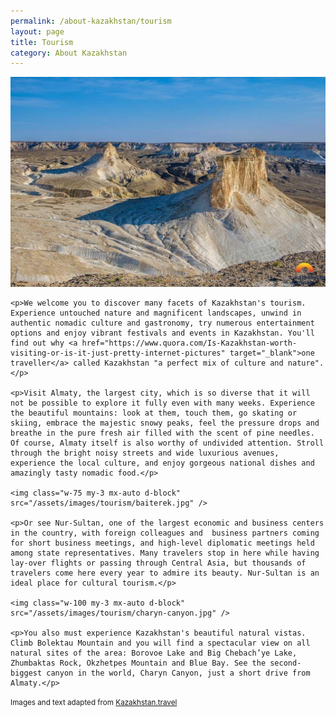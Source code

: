 ```yaml
---
permalink: /about-kazakhstan/tourism
layout: page
title: Tourism
category: About Kazakhstan
---
```


<div class="usa-font-lead text-image">
    <img class="w-100 mb-3" src="/assets/images/tourism/bozzhyra.jpg" />

    <p>We welcome you to discover many facets of Kazakhstan's tourism. Experience untouched nature and magnificent landscapes, unwind in authentic nomadic culture and gastronomy, try numerous entertainment options and enjoy vibrant festivals and events in Kazakhstan. You'll find out why <a href="https://www.quora.com/Is-Kazakhstan-worth-visiting-or-is-it-just-pretty-internet-pictures" target="_blank">one traveller</a> called Kazakhstan "a perfect mix of culture and nature".</p>
    
    <p>Visit Almaty, the largest city, which is so diverse that it will not be possible to explore it fully even with many weeks. Experience the beautiful mountains: look at them, touch them, go skating or skiing, embrace the majestic snowy peaks, feel the pressure drops and breathe in the pure fresh air filled with the scent of pine needles. Of course, Almaty itself is also worthy of undivided attention. Stroll through the bright noisy streets and wide luxurious avenues, experience the local culture, and enjoy gorgeous national dishes and amazingly tasty nomadic food.</p>

    <img class="w-75 my-3 mx-auto d-block" src="/assets/images/tourism/baiterek.jpg" />

    <p>Or see Nur-Sultan, one of the largest economic and business centers in the country, with foreign colleagues and  business partners coming for short business meetings, and high-level diplomatic meetings held among state representatives. Many travelers stop in here while having lay-over flights or passing through Central Asia, but thousands of travelers come here every year to admire its beauty. Nur-Sultan is an ideal place for cultural tourism.</p>

    <img class="w-100 my-3 mx-auto d-block" src="/assets/images/tourism/charyn-canyon.jpg" />

    <p>You also must experience Kazakhstan's beautiful natural vistas. Climb Bolektau Mountain and you will find a spectacular view on all natural sites of the area: Borovoe Lake and Big Chebach’ye Lake, Zhumbaktas Rock, Okzhetpes Mountain and Blue Bay. See the second-biggest canyon in the world, Charyn Canyon, just a short drive from Almaty.</p>
</div>

<div>
    <small class="text-muted">Images and text adapted from <a href="https://kazakhstan.travel" target="_blank">Kazakhstan.travel</a></small>
</div>